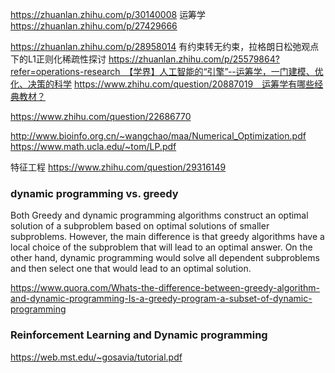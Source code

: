 
https://zhuanlan.zhihu.com/p/30140008 运筹学
https://zhuanlan.zhihu.com/p/27429666 

https://zhuanlan.zhihu.com/p/28958014 有约束转无约束，拉格朗日松弛观点下的L1正则化稀疏性探讨
https://zhuanlan.zhihu.com/p/25579864?refer=operations-research　【学界】人工智能的“引擎”--运筹学，一门建模、优化、决策的科学
https://www.zhihu.com/question/20887019　运筹学有哪些经典教材？

https://www.zhihu.com/question/22686770


http://www.bioinfo.org.cn/~wangchao/maa/Numerical_Optimization.pdf
https://www.math.ucla.edu/~tom/LP.pdf


特征工程
https://www.zhihu.com/question/29316149


### dynamic programming vs. greedy 
Both Greedy and dynamic programming algorithms construct an optimal solution of a subproblem based on optimal solutions of smaller subproblems. However, the main difference is that greedy algorithms have a local choice of the subproblem that will lead to an optimal answer. On the other hand, dynamic programming would solve all dependent subproblems and then select one that would lead to an optimal solution. 

https://www.quora.com/Whats-the-difference-between-greedy-algorithm-and-dynamic-programming-Is-a-greedy-program-a-subset-of-dynamic-programming


### Reinforcement Learning and Dynamic programming

https://web.mst.edu/~gosavia/tutorial.pdf
